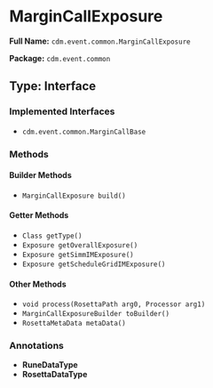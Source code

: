 # MarginCallExposure

**Full Name:** `cdm.event.common.MarginCallExposure`

**Package:** `cdm.event.common`

## Type: Interface

### Implemented Interfaces

- `cdm.event.common.MarginCallBase`

### Methods

#### Builder Methods

- `MarginCallExposure build()`

#### Getter Methods

- `Class getType()`
- `Exposure getOverallExposure()`
- `Exposure getSimmIMExposure()`
- `Exposure getScheduleGridIMExposure()`

#### Other Methods

- `void process(RosettaPath arg0, Processor arg1)`
- `MarginCallExposureBuilder toBuilder()`
- `RosettaMetaData metaData()`

### Annotations

- **RuneDataType**
- **RosettaDataType**

